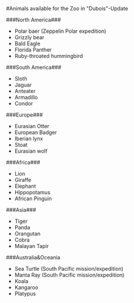 #Animals available for the Zoo in "Dubois"-Update

###North America###
- Polar baer (Zeppelin Polar expedition)
- Grizzly bear
- Bald Eagle
- Florida Panther
- Ruby-throated hummingbird

###South America###
- Sloth
- Jaguar
- Anteater
- Armadillo
- Condor

###Europe###
- Eurasian Otter
- European Badger
- Iberian lynx
- Stoat
- Eurasian wolf

###Africa###
- Lion
- Giraffe
- Elephant
- Hippopotamus
- African Pinguin

###Asia###
- Tiger
- Panda
- Orangutan
- Cobra
- Malayan Tapir

###Australia&Oceania
- Sea Turtle (South Pacific mission/expedition)
- Manta Ray (South Pacific mission/expedition)
- Koala
- Kangaroo
- Platypus
